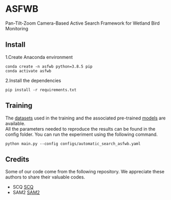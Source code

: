 # ASFWB
Pan-Tilt-Zoom Camera-Based Active Search Framework for Wetland Bird Monitoring

## Install
1.Create Anaconda environment  
```html<div style="background-color: #f0f0f0; padding: 10px;">
conda create -n asfwb python=3.8.5 pip
conda activate asfwb
```  
2.Install the dependencies  
```html<div style="background-color: #f0f0f0; padding: 10px;">
pip install -r requirements.txt
```

## Training
The [datasets](https://drive.google.com/drive/folders/1m_bLniSAtury3YLBxzs5jFjEpCZPNAuL?usp=sharing) used in the training and the associated pre-trained [models](https://drive.google.com/drive/folders/1gv8ZFmCTcii84svOpTLhJXvrJKUnpq2x?usp=sharing) are available.  
All the parameters needed to reproduce the results can be found in the config folder. 
You can run the experiment using the following command.
```html<div style="background-color: #f0f0f0; padding: 10px;">
python main.py --config configs/automatic_search_asfwb.yaml
```

## Credits
Some of our code come from the following repository. We appreciate these authors to share their valuable codes.  
* SCQ [SCQ](https://github.com/purewater0901/SCQ)
* SAM2 [SAM2](https://github.com/facebookresearch/sam2)
